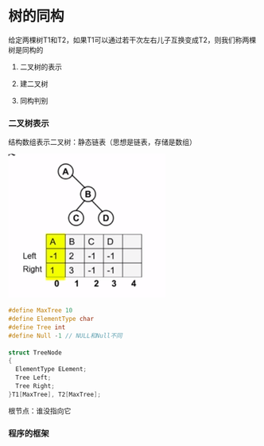 # 树的同构

给定两棵树T1和T2，如果T1可以通过若干次左右儿子互换变成T2，则我们称两棵树是同构的


1. 二叉树的表示

2. 建二叉树

3. 同构判别


### 二叉树表示

结构数组表示二叉树：静态链表（思想是链表，存储是数组）

![](image/image.png)

```c
#define MaxTree 10
#define ElementType char
#define Tree int
#define Null -1 // NULL和Null不同 

struct TreeNode
{
  ElementType ELement;
  Tree Left;
  Tree Right;
}T1[MaxTree], T2[MaxTree];
```


根节点：谁没指向它


### 程序的框架

